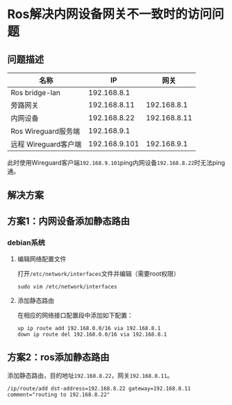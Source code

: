 # Ros解决内网设备网关不一致时的访问问题

## 问题描述

| 名称 | IP | 网关 |
| - | - | - |
| Ros bridge-lan | 192.168.8.1 | |
| 旁路网关 | 192.168.8.11 | 192.168.8.1 |
| 内网设备 | 192.168.8.22 | 192.168.8.11 |
| Ros Wireguard服务端 | 192.168.9.1 |  |
| 远程 Wireguard客户端 | 192.168.9.101 | 192.168.9.1 |

此时使用Wireguard客户端`192.168.9.101`ping内网设备`192.168.8.22`时无法ping通。

## 解决方案

## 方案1：内网设备添加静态路由

### debian系统

1. 编辑网络配置文件

    打开`/etc/network/interfaces`文件并编辑（需要root权限）

    ```shell
    sudo vim /etc/network/interfaces
    ```

1. 添加静态路由

    在相应的网络接口配置段中添加如下配置：

    ```shell
    up ip route add 192.168.0.0/16 via 192.168.8.1
    down ip route del 192.168.0.0/16 via 192.168.8.1
    ```

## 方案2：ros添加静态路由

添加静态路由，目的地址`192.168.8.22`，网关`192.168.8.11`。

```shell
/ip/route/add dst-address=192.168.8.22 gateway=192.168.8.11 comment="routing to 192.168.8.22"
```
